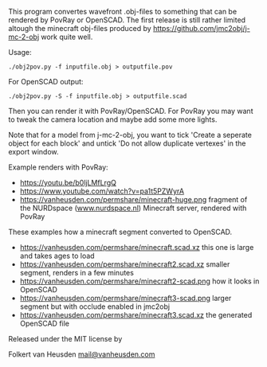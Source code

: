 This program convertes wavefront .obj-files to something that can be rendered by PovRay or OpenSCAD.
The first release is still rather limited altough the minecraft obj-files produced by https://github.com/jmc2obj/j-mc-2-obj work quite well.

Usage:

    ./obj2pov.py -f inputfile.obj > outputfile.pov

For OpenSCAD output:

    ./obj2pov.py -S -f inputfile.obj > outputfile.scad

Then you can render it with PovRay/OpenSCAD.
For PovRay you may want to tweak the camera location and maybe add some more lights.

Note that for a model from j-mc-2-obj, you want to tick 'Create a seperate object for each block' and untick 'Do not allow duplicate vertexes' in the export window.

Example renders with PovRay:
* https://youtu.be/b0ljLMfLrgQ
* https://www.youtube.com/watch?v=pa1t5PZWyrA
* https://vanheusden.com/permshare/minecraft-huge.png  fragment of the NURDspace (www.nurdspace.nl) Minecraft server, rendered with PovRay

These examples how a minecraft segment converted to OpenSCAD.
* https://vanheusden.com/permshare/minecraft.scad.xz  this one is large and takes ages to load
* https://vanheusden.com/permshare/minecraft2.scad.xz  smaller segment, renders in a few minutes
* https://vanheusden.com/permshare/minecraft2-scad.png  how it looks in OpenSCAD
* https://vanheusden.com/permshare/minecraft3-scad.png  larger segment but with occlude enabled in jmc2obj
* https://vanheusden.com/permshare/minecraft3.scad.xz  the generated OpenSCAD file




Released under the MIT license by

Folkert van Heusden <mail@vanheusden.com>
